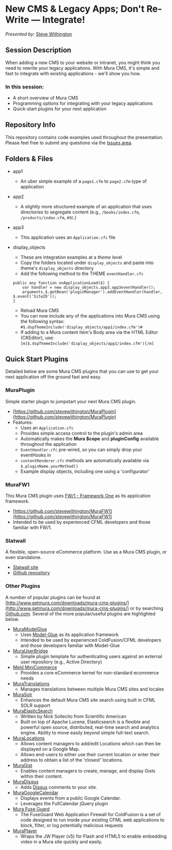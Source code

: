 # New CMS & Legacy Apps; Don't Re-Write — Integrate!
_Presented by:_ [Steve Withington](http://stephenwithington.com)

## Session Description
When adding a new CMS to your website or intranet, you might think you need to rewrite your legacy applications. With Mura CMS, it's simple and fast to integrate with existing applications - we'll show you how.

### In this session:
* A short overview of Mura CMS
* Programming options for integrating with your legacy applications
* Quick-start plugins for your next application

## Repository Info
This repository contains code examples used throughout the presentation. Please feel free to submit any questions via the [Issues area](https://github.com/stevewithington/muracms-integration/issues).

## Folders & Files
* app1
	* An uber simple example of a `page1.cfm` to `page2.cfm` type of application

* app2
	* A slightly more structured example of an application that uses directories to segregate content (e.g., `/books/index.cfm`, `/products/index.cfm`, etc.)

* app3
	* This application uses an `Application.cfc` file

* display_objects
	* These are integration examples at a *theme* level
	* Copy the folders located under `display_objects` and paste into theme's `display_objects` directory
	* Add the following method to the THEME `eventHandler.cfc`
	```
	public any function onApplicationLoad($) {
		var handler = new display_objects.app3.app3eventHandler();
		arguments.$.getBean('pluginManager').addEventHandler(handler, $.event('SiteID'));
	}
	```
	* Reload Mura CMS
	* You can now include any of the applications into Mura CMS using the following syntax:
		`#$.dspThemeInclude('display_objects/app1/index.cfm')#`
	* If adding to a Mura content item's Body area via the HTML Editor (CKEditor), use:
		`[m]$.dspThemeInclude('display_objects/app1/index.cfm')[/m]`

## Quick Start Plugins
Detailed below are some Mura CMS plugins that you can use to get your next application off the ground fast and easy.

### MuraPlugin
Simple starter plugin to jumpstart your next Mura CMS plugin.

* [https://github.com/stevewithington/MuraPlugin](https://github.com/stevewithington/MuraPlugin)
* Features:
	* Uses an `Application.cfc`
	* Provides simple access control to the plugin's admin area
	* Automatically makes the **Mura $cope** and **pluginConfig** available throughout the application
	* `EventHandler.cfc` pre-wired, so you can simply drop your eventHooks in
	* `contentRenderer.cfc` methods are automatically available via `$.pluginName.yourMethod()`
	* Example display objects, including one using a 'configurator'

### MuraFW1
This Mura CMS plugin uses [FW/1 - Framework One](https://github.com/framework-one/fw1) as its application framework.

* [https://github.com/stevewithington/MuraFW1](https://github.com/stevewithington/MuraFW1)
* Intended to be used by experienced CFML developers and those familiar with FW/1.

### Slatwall
A flexible, open-source eCommerce platform. Use as a Mura CMS plugin, or even standalone.

* [Slatwall site](http://www.getslatwall.com)
* [Github repository](https://github.com/ten24/Slatwall)

### Other Plugins
A number of popular plugins can be found at [http://www.getmura.com/downloads/mura-cms-plugins/](http://www.getmura.com/downloads/mura-cms-plugins/) or by searching [Github.com](https://github.com/search?q=Mura&type=Repositories&ref=advsearch&l=ColdFusion). Several of the more popular/useful plugins are highlighted below.

* [MuraModelGlue](https://github.com/stevewithington/MuraModelGlue)
	* Uses [Model-Glue](http://www.model-glue.com) as its application framework
	* Intended to be used by experienced ColdFusion/CFML developers and those developers familiar with Model-Glue
* [MuraUserBridge](https://github.com/blueriver/MuraUserBridge)
	* Simple plugin template for authenticating users against an external user repository (e.g., Active Directory)
* [Meld MiniCommerce](https://github.com/meldsolutions/Meld-MiniCommerce)
	* Provides a core eCommerce kernel for non-standard ecommerce needs
* [MuraTranslations](https://github.com/blueriver/MuraTranslations)
	* Manages translations between multiple Mura CMS sites and locales
* [MuraSolr](https://github.com/blueriver/MuraSolr)
	* Enhances the default Mura CMS site search using built in CFML SOLR support
* [MuraElasticSearch](https://github.com/nsollecito/MuraElasticSearch)
	* Written by Nick Sollecito from Scientific American
	* Built on top of Apache Lucene, Elasticsearch is a flexible and powerful open source, distributed, real-time search and analytics engine. Ability to move easily beyond simple full-text search.
* [MuraLocations](https://github.com/stevewithington/MuraLocations)
	* Allows content managers to add/edit Locations which can then be displayed on a Google Map.
	* Allows end-users to either use their current location or enter their address to obtain a list of the 'closest' locations.
* [MuraGist](https://github.com/stevewithington/MuraGist)
	* Enables content managers to create, manage, and display Gists within their content.
* [MuraDisqus](https://github.com/stevewithington/MuraDisqus)
	* Adds [Disqus](http://disqus.com/) comments to your site.
* [MuraGoogleCalendar](https://github.com/stevewithington/MuraGoogleCalendar)
	* Displays events from a public Google Calendar.
	* Leverages the FullCalendar jQuery plugin
* [Mura Fuse Guard](https://github.com/blueriver/MuraFuseGuard)
	* The FuseGuard Web Application Firewall for ColdFusion is a set of code designed to run inside your existing CFML web applications to block, filter, or log potentially malicious requests
* [MuraPlayer](https://github.com/stevewithington/MuraPlayer)
	* Wraps the JW Player (v5) for Flash and HTML5 to enable embedding video in a Mura site quickly and easily.